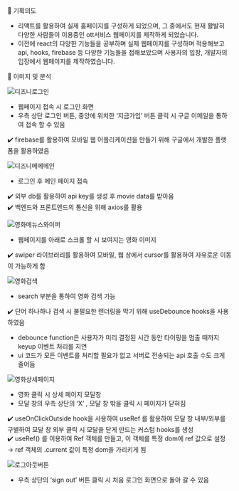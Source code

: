 <aside>
📌 기획의도

</aside>

- 리액트를 활용하여 실제 홈페이지를 구성하게 되었으며, 그 중에서도 현재 활발히 다양한 사람들이 이용중인 ott서비스 웹페이지를 제작하게 되었습니다.
- 이전에 react의 다양한 기능들을 공부하며 실제 웹페이지를 구성하며 적용해보고 api, hooks, firebase 등 다양한 기능들을 접해보았으며 사용자의 입장, 개발자의 입장에서 웹페이지를 제작하였습니다.

<aside>
📌 이미지 및 분석

</aside>

![디즈니로그인](https://github.com/raheekang/Bingo-Game-react/assets/134080499/191069ad-a759-4c78-b2d0-33fae92cd229)

- 웹페이지 접속 시 로그인 화면
- 우측 상단 로그인 버튼, 중앙에 위치한 ‘지금가입’ 버튼 클릭 시 구글 이메일을 통하여 접속 할 수 있음

<aside>
✔️ firebase를 활용하여 모바일 웹 어플리케이션을 만들기 위해 구글에서 개발한 플랫폼을 활용하였음

</aside>

![디즈니메메메인](https://github.com/raheekang/Bingo-Game-react/assets/134080499/43b759ef-8a70-4b23-a08c-adcfbee86ad8)

- 로그인 후 메인 페이지 접속

<aside>
✔️ 외부 db를 활용하여 api key를 생성 후 movie data를 받아옴

</aside>

<aside>
✔️ 백엔드와 프론트엔드의 통신을 위해 axios를 활용

</aside>

![영화메뉴스와이퍼](https://github.com/raheekang/Bingo-Game-react/assets/134080499/0a41ec52-3bd2-4bbf-b484-d525c5424ed6)

- 웹페이지를 아래로 스크롤 할 시 보여지는 영화 이미지

<aside>
✔️ swiper 라이브러리를 활용하여 모바일, 웹 상에서 cursor를 활용하여 자유로운 이동이 가능하게 함

</aside>

![영화검색](https://github.com/raheekang/Bingo-Game-react/assets/134080499/2b05a67e-957e-43b3-8bb6-3e67a14576bf)

- search 부분을 통하여 영화 검색 가능

<aside>
✔️ 단어 하나하나 검색 시 불필요한 렌더링을 막기 위해 useDebounce hooks을 사용하였음

</aside>

- debounce function은 사용자가 미리 결정된 시간 동안 타이핑을 멈출 때까지 keyup 이벤트 처리를 지연
- ui 코드가 모든 이벤트를 처리할 필요가 없고 서버로 전송되는 api 호출 수도 크게 줄어듬

![영화상세페이지](https://github.com/raheekang/Bingo-Game-react/assets/134080499/74f71339-539a-42ea-bc9b-acd4b9eaeffc)

- 영화 클릭 시 상세 페이지 모달창
- 모달 창의 우측 상단의 ‘X’ , 모달 창 밖을 클릭 시 페이지가 닫혀짐

<aside>
✔️ useOnClickOutside hook을 사용하여 useRef 를 활용하여 모달 창 내부/외부를 구별하여 모달 창 외부 클릭 시 모달을 닫게 만드는 커스텀 hooks를 생성

</aside>

<aside>
✔️ useRef() 를 이용하여 Ref 객체를 만들고, 이 객체를 특정 dom에 ref 값으로 설정 → ref 객체의 .current 값이 특정 dom을 가리키게 됨

</aside>

![로그아웃버튼](https://github.com/raheekang/Bingo-Game-react/assets/134080499/335a11bf-e810-430f-8096-74dd5f1dfc3e)

- 우측 상단의 ‘sign out’ 버튼 클릭 시 처음 로그인 화면으로 돌아 갈 수 있음
